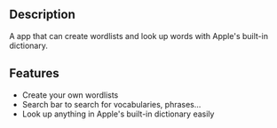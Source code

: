 ## Description
A app that can create wordlists and look up words with Apple's built-in dictionary.

## Features
- Create your own wordlists
- Search bar to search for vocabularies, phrases...
- Look up anything in Apple's built-in dictionary easily

